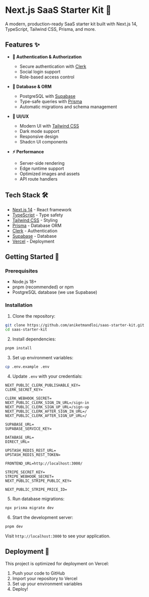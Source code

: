 # Next.js SaaS Starter Kit 🚀

A modern, production-ready SaaS starter kit built with Next.js 14, TypeScript, Tailwind CSS, Prisma, and more.

## Features ✨

- **🔐 Authentication & Authorization**

  - Secure authentication with [Clerk](https://clerk.com)
  - Social login support
  - Role-based access control

- **💾 Database & ORM**

  - PostgreSQL with [Supabase](https://supabase.com)
  - Type-safe queries with [Prisma](https://prisma.io)
  - Automatic migrations and schema management

- **🎨 UI/UX**

  - Modern UI with [Tailwind CSS](https://tailwindcss.com)
  - Dark mode support
  - Responsive design
  - Shadcn UI components

- **⚡ Performance**
  - Server-side rendering
  - Edge runtime support
  - Optimized images and assets
  - API route handlers

## Tech Stack 🛠️

- [Next.js 14](https://nextjs.org) - React framework
- [TypeScript](https://www.typescriptlang.org) - Type safety
- [Tailwind CSS](https://tailwindcss.com) - Styling
- [Prisma](https://prisma.io) - Database ORM
- [Clerk](https://clerk.com) - Authentication
- [Supabase](https://supabase.com) - Database
- [Vercel](https://vercel.com) - Deployment

## Getting Started 🏁

### Prerequisites

- Node.js 18+
- pnpm (recommended) or npm
- PostgreSQL database (we use Supabase)

### Installation

1. Clone the repository:

```bash
git clone https://github.com/aniketmandloi/saas-starter-kit.git
cd saas-starter-kit
```

2. Install dependencies:

```bash
pnpm install
```

3. Set up environment variables:

```bash
cp .env.example .env
```

4. Update `.env` with your credentials:

```env
NEXT_PUBLIC_CLERK_PUBLISHABLE_KEY=
CLERK_SECRET_KEY=

CLERK_WEBHOOK_SECRET=
NEXT_PUBLIC_CLERK_SIGN_IN_URL=/sign-in
NEXT_PUBLIC_CLERK_SIGN_UP_URL=/sign-up
NEXT_PUBLIC_CLERK_AFTER_SIGN_IN_URL=/
NEXT_PUBLIC_CLERK_AFTER_SIGN_UP_URL=/

SUPABASE_URL=
SUPABASE_SERVICE_KEY=

DATABASE_URL=
DIRECT_URL=

UPSTASH_REDIS_REST_URL=
UPSTASH_REDIS_REST_TOKEN=

FRONTEND_URL=http://localhost:3000/

STRIPE_SECRET_KEY=
STRIPE_WEBHOOK_SECRET=
NEXT_PUBLIC_STRIPE_PUBLIC_KEY=

NEXT_PUBLIC_STRIPE_PRICE_ID=
```

5. Run database migrations:

```bash
npx prisma migrate dev
```

6. Start the development server:

```bash
pnpm dev
```

Visit `http://localhost:3000` to see your application.

## Deployment 🚀

This project is optimized for deployment on Vercel:

1. Push your code to GitHub
2. Import your repository to Vercel
3. Set up your environment variables
4. Deploy!
